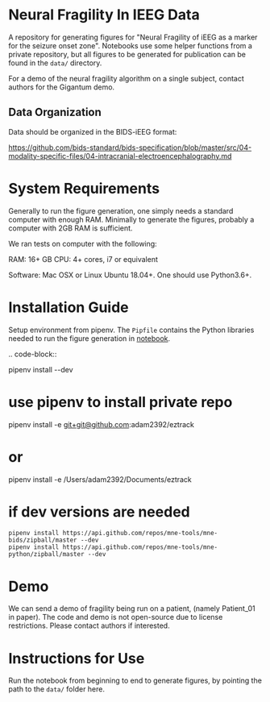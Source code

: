 # Neural Fragility In IEEG Data

A repository for generating figures for "Neural Fragility of iEEG as a marker for the seizure onset zone".
Notebooks use some helper functions from a private repository, but all figures to be generated for 
publication can be found in the `data/` directory.

For a demo of the neural fragility algorithm on a single subject, contact 
authors for the Gigantum demo.

Data Organization
-----------------

Data should be organized in the BIDS-iEEG format:

https://github.com/bids-standard/bids-specification/blob/master/src/04-modality-specific-files/04-intracranial-electroencephalography.md

System Requirements
===================
Generally to run the figure generation, one
simply needs a standard computer with enough RAM.
Minimally to generate the figures, probably a computer 
with 2GB RAM is sufficient.

We ran tests on computer with the following:

RAM: 16+ GB
CPU: 4+ cores, i7 or equivalent

Software: Mac OSX or Linux Ubuntu 18.04+. One should use Python3.6+.

Installation Guide
==================

Setup environment from pipenv. The `Pipfile` contains the Python 
libraries needed to run the figure generation in [notebook](neural_fragility_journal_figures.ipynb).

.. code-block::

   pipenv install --dev

   # use pipenv to install private repo
   pipenv install -e git+git@github.com:adam2392/eztrack

   # or
   pipenv install -e /Users/adam2392/Documents/eztrack

   # if dev versions are needed
    pipenv install https://api.github.com/repos/mne-tools/mne-bids/zipball/master --dev
    pipenv install https://api.github.com/repos/mne-tools/mne-python/zipball/master --dev

Demo
====
We can send a demo of fragility being run on a patient, (namely Patient_01 in paper).
The code and demo is not open-source due to license restrictions.
Please contact authors if interested.

Instructions for Use
====================
Run the notebook from beginning to end to generate figures, 
by pointing the path to the `data/` folder here.
